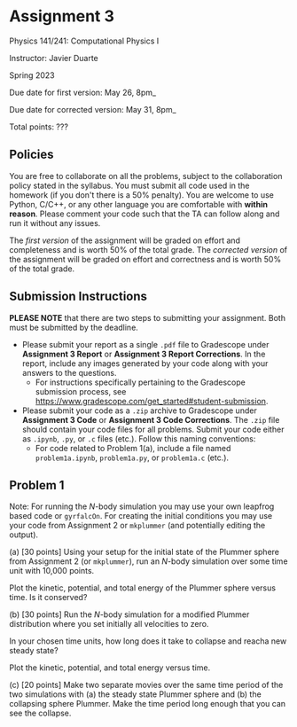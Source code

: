 # Assignment 3
Physics 141/241: Computational Physics I

Instructor: Javier Duarte

Spring 2023

Due date for first version: May 26, 8pm_

Due date for corrected version: May 31, 8pm_

Total points: ???

## Policies
You are free to collaborate on all the problems, subject to the collaboration policy stated in the syllabus.
You must submit all code used in the homework (if you don't there is a 50% penalty).
You are welcome to use Python, C/C++, or any other language you are comfortable with **within reason**.
Please comment your code such that the TA can follow along and run it without any issues.

The *first version* of the assignment will be graded on effort and completeness and is worth 50% of the total grade.
The *corrected version* of the assignment will be graded on effort and correctness and is worth 50% of the total grade.


## Submission Instructions
**PLEASE NOTE** that there are two steps to submitting your assignment.
Both must be submitted by the deadline.

- Please submit your report as a single `.pdf` file to Gradescope under **Assignment 3 Report** or **Assignment 3 Report Corrections**.
In the report, include any images generated by your code along with your answers to the questions.
  - For instructions specifically pertaining to the Gradescope submission process, see https://www.gradescope.com/get_started#student-submission.
- Please submit your code as a `.zip` archive to Gradescope under **Assignment 3 Code** or **Assignment 3 Code Corrections**. The `.zip` file should contain your code files for all problems. Submit your code either as `.ipynb`, `.py`, or `.c` files (etc.). Follow this naming conventions:
  - For code related to Problem 1(a), include a file named `problem1a.ipynb`, `problem1a.py`, or `problem1a.c` (etc.).

## Problem 1

Note: For running the $N$-body simulation you may use your own leapfrog based code or `gyrfalcOn`.
For creating the initial conditions you may use your code from Assignment 2 or `mkplummer` (and potentially editing the output).

(a) [30 points] Using your setup for the initial state of the Plummer sphere from Assignment 2 (or `mkplummer`), run
an $N$-body simulation over some time unit with 10,000 points.

Plot the kinetic, potential, and total energy of the Plummer sphere versus time.
Is it conserved?

(b) [30 points] Run the $N$-body simulation for a modified Plummer distribution where you set initially all velocities to zero. 

In your chosen time units, how long does it take to collapse and reacha  new steady state?

Plot the kinetic, potential, and total energy versus time.

(c) [20 points] Make two separate movies over the same time period of the two simulations with (a) the steady state Plummer sphere and (b) the collapsing sphere Plummer.
Make the time period long enough that you can see the collapse.
